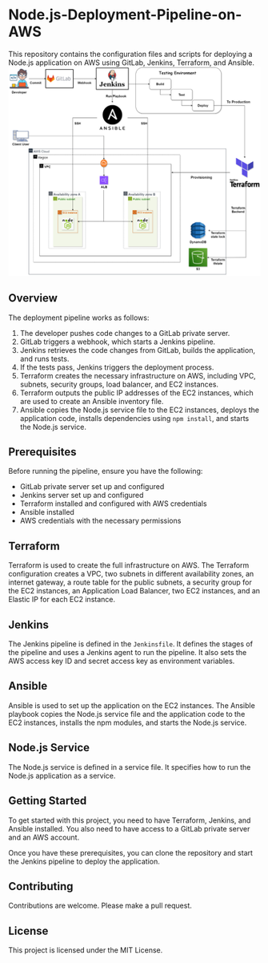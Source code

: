 # Node.js-Deployment-Pipeline-on-AWS
This repository contains the configuration files and scripts for deploying a Node.js application on AWS using GitLab, Jenkins, Terraform, and Ansible.
![alt text](pipeline-aws5.png)


## Overview

The deployment pipeline works as follows:

1. The developer pushes code changes to a GitLab private server.
2. GitLab triggers a webhook, which starts a Jenkins pipeline.
3. Jenkins retrieves the code changes from GitLab, builds the application, and runs tests.
4. If the tests pass, Jenkins triggers the deployment process.
5. Terraform creates the necessary infrastructure on AWS, including VPC, subnets, security groups, load balancer, and EC2 instances.
6. Terraform outputs the public IP addresses of the EC2 instances, which are used to create an Ansible inventory file.
7. Ansible copies the Node.js service file to the EC2 instances, deploys the application code, installs dependencies using `npm install`, and starts the Node.js service.

## Prerequisites

Before running the pipeline, ensure you have the following:

- GitLab private server set up and configured
- Jenkins server set up and configured
- Terraform installed and configured with AWS credentials
- Ansible installed
- AWS credentials with the necessary permissions

## Terraform

Terraform is used to create the full infrastructure on AWS. The Terraform configuration creates a VPC, two subnets in different availability zones, an internet gateway, a route table for the public subnets, a security group for the EC2 instances, an Application Load Balancer, two EC2 instances, and an Elastic IP for each EC2 instance.

## Jenkins

The Jenkins pipeline is defined in the `Jenkinsfile`. It defines the stages of the pipeline and uses a Jenkins agent to run the pipeline. It also sets the AWS access key ID and secret access key as environment variables.

## Ansible

Ansible is used to set up the application on the EC2 instances. The Ansible playbook copies the Node.js service file and the application code to the EC2 instances, installs the npm modules, and starts the Node.js service.

## Node.js Service

The Node.js service is defined in a service file. It specifies how to run the Node.js application as a service.

## Getting Started

To get started with this project, you need to have Terraform, Jenkins, and Ansible installed. You also need to have access to a GitLab private server and an AWS account.

Once you have these prerequisites, you can clone the repository and start the Jenkins pipeline to deploy the application.

## Contributing

Contributions are welcome. Please make a pull request.

## License

This project is licensed under the MIT License.
